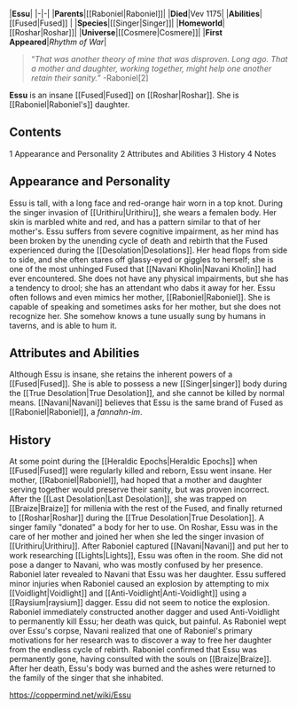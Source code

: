 |**Essu**|
|-|-|
|**Parents**|[[Raboniel\|Raboniel]]|
|**Died**|Vev 1175|
|**Abilities**|[[Fused\|Fused]] |
|**Species**|[[Singer\|Singer]]|
|**Homeworld**|[[Roshar\|Roshar]]|
|**Universe**|[[Cosmere\|Cosmere]]|
|**First Appeared**|*Rhythm of War*|

>“*That was another theory of mine that was disproven. Long ago. That a mother and daughter, working together, might help one another retain their sanity.*”
\-Raboniel[2]


**Essu** is an insane [[Fused\|Fused]] on [[Roshar\|Roshar]]. She is [[Raboniel\|Raboniel's]] daughter.

## Contents

1 Appearance and Personality
2 Attributes and Abilities
3 History
4 Notes


## Appearance and Personality
Essu is tall, with a long face and red-orange hair worn in a top knot. During the singer invasion of [[Urithiru\|Urithiru]], she wears a femalen body. Her skin is marbled white and red, and has a pattern similar to that of her mother's.
Essu suffers from severe cognitive impairment, as her mind has been broken by the unending cycle of death and rebirth that the Fused experienced during the [[Desolation\|Desolations]]. Her head flops from side to side, and she often stares off glassy-eyed or giggles to herself; she is one of the most unhinged Fused that [[Navani Kholin\|Navani Kholin]] had ever encountered. She does not have any physical impairments, but she has a tendency to drool; she has an attendant who dabs it away for her. Essu often follows and even mimics her mother, [[Raboniel\|Raboniel]]. She is capable of speaking and sometimes asks for her mother, but she does not recognize her. She somehow knows a tune usually sung by humans in taverns, and is able to hum it.

## Attributes and Abilities
Although Essu is insane, she retains the inherent powers of a [[Fused\|Fused]]. She is able to possess a new [[Singer\|singer]] body during the [[True Desolation\|True Desolation]], and she cannot be killed by normal means. [[Navani\|Navani]] believes that Essu is the same brand of Fused as [[Raboniel\|Raboniel]], a *fannahn-im*.

## History
At some point during the [[Heraldic Epochs\|Heraldic Epochs]] when [[Fused\|Fused]] were regularly killed and reborn, Essu went insane. Her mother, [[Raboniel\|Raboniel]], had hoped that a mother and daughter serving together would preserve their sanity, but was proven incorrect. After the [[Last Desolation\|Last Desolation]], she was trapped on [[Braize\|Braize]] for millenia with the rest of the Fused, and finally returned to [[Roshar\|Roshar]] during the [[True Desolation\|True Desolation]]. A singer family "donated" a body for her to use.
On Roshar, Essu was in the care of her mother and joined her when she led the singer invasion of [[Urithiru\|Urithiru]]. After Raboniel captured [[Navani\|Navani]] and put her to work researching [[Lights\|Lights]], Essu was often in the room. She did not pose a danger to Navani, who was mostly confused by her presence. Raboniel later revealed to Navani that Essu was her daughter.
Essu suffered minor injuries when Raboniel caused an explosion by attempting to mix [[Voidlight\|Voidlight]] and [[Anti-Voidlight\|Anti-Voidlight]] using a [[Raysium\|raysium]] dagger. Essu did not seem to notice the explosion. Raboniel immediately constructed another dagger and used Anti-Voidlight to permanently kill Essu; her death was quick, but painful. As Raboniel wept over Essu's corpse, Navani realized that one of Raboniel's primary motivations for her research was to discover a way to free her daughter from the endless cycle of rebirth. Raboniel confirmed that Essu was permanently gone, having consulted with the souls on [[Braize\|Braize]].
After her death, Essu's body was burned and the ashes were returned to the family of the singer that she inhabited.



https://coppermind.net/wiki/Essu